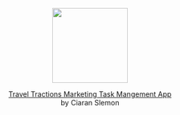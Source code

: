 <p align="center"><img src="https://blaq38zrmy32comx24qdya90-wpengine.netdna-ssl.com/wp-content/uploads/2019/02/travel-tractions-Logo.png" width="150"></p>

<p align="center">
<a href="https://traveltractions.com">Travel Tractions Marketing Task Mangement App</a>
<br>
by Ciaran Slemon
</p>
